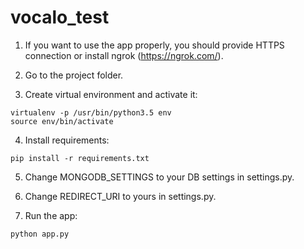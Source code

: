 # vocalo_test
1) If you want to use the app properly, you should provide HTTPS connection or install ngrok (https://ngrok.com/).

2) Go to the project folder.

3) Create virtual environment and activate it:
```
virtualenv -p /usr/bin/python3.5 env
source env/bin/activate
```

4) Install requirements:
```
pip install -r requirements.txt
```

5) Change MONGODB_SETTINGS to your DB settings in settings.py.

6) Change REDIRECT_URI to yours in settings.py.

7) Run the app:
```
python app.py
```
